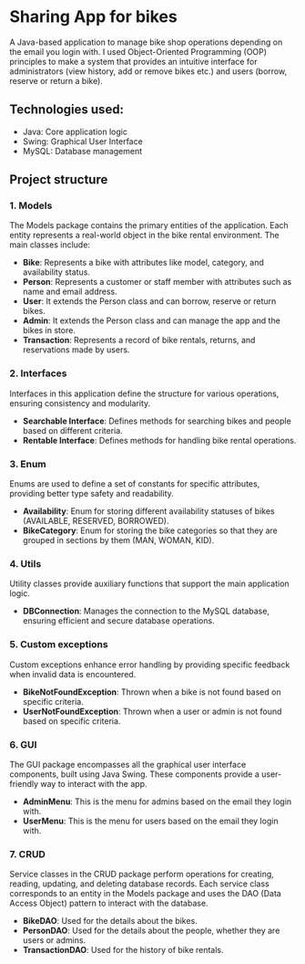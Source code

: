 # Sharing App for bikes

A Java-based application to manage bike shop operations depending on the email you login with. I used Object-Oriented Programming (OOP) principles to make a system that provides an intuitive interface for administrators (view history, add or remove bikes etc.) and users (borrow, reserve or return a bike). 

## Technologies used:
* Java: Core application logic
* Swing: Graphical User Interface
* MySQL: Database management

## Project structure
### 1. Models
The Models package contains the primary entities of the application. Each entity represents a real-world object in the bike rental environment. The main classes include:
- **Bike**: Represents a bike with attributes like model, category, and availability status.
- **Person**: Represents a customer or staff member with attributes such as name and email address.
- **User**: It extends the Person class and can borrow, reserve or return bikes.
- **Admin**: It extends the Person class and can manage the app and the bikes in store. 
- **Transaction**: Represents a record of bike rentals, returns, and reservations made by users.

### 2. Interfaces
Interfaces in this application define the structure for various operations, ensuring consistency and modularity.

- **Searchable Interface**: Defines methods for searching bikes and people based on different criteria.
- **Rentable Interface**: Defines methods for handling bike rental operations.

### 3. Enum
Enums are used to define a set of constants for specific attributes, providing better type safety and readability.

- **Availability**: Enum for storing different availability statuses of bikes (AVAILABLE, RESERVED, BORROWED).
- **BikeCategory**: Enum for storing the bike categories so that they are grouped in sections by them (MAN, WOMAN, KID).

### 4. Utils
Utility classes provide auxiliary functions that support the main application logic.

- **DBConnection**: Manages the connection to the MySQL database, ensuring efficient and secure database operations.

### 5. Custom exceptions
Custom exceptions enhance error handling by providing specific feedback when invalid data is encountered.

- **BikeNotFoundException**: Thrown when a bike is not found based on specific criteria.
- **UserNotFoundException**: Thrown when a user or admin is not found based on specific criteria.

### 6. GUI
The GUI package encompasses all the graphical user interface components, built using Java Swing. These components provide a user-friendly way to interact with the app.

- **AdminMenu**: This is the menu for admins based on the email they login with.
- **UserMenu**: This is the menu for users based on the email they login with.

### 7. CRUD
Service classes in the CRUD package perform operations for creating, reading, updating, and deleting database records. Each service class corresponds to an entity in the Models package and uses the DAO (Data Access Object) pattern to interact with the database.

- **BikeDAO**: Used for the details about the bikes.
- **PersonDAO**: Used for the details about the people, whether they are users or admins.
- **TransactionDAO**: Used for the history of bike rentals.


